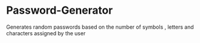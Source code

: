 # Password-Generator
Generates random passwords based on the number of symbols , letters and characters assigned by the user 
